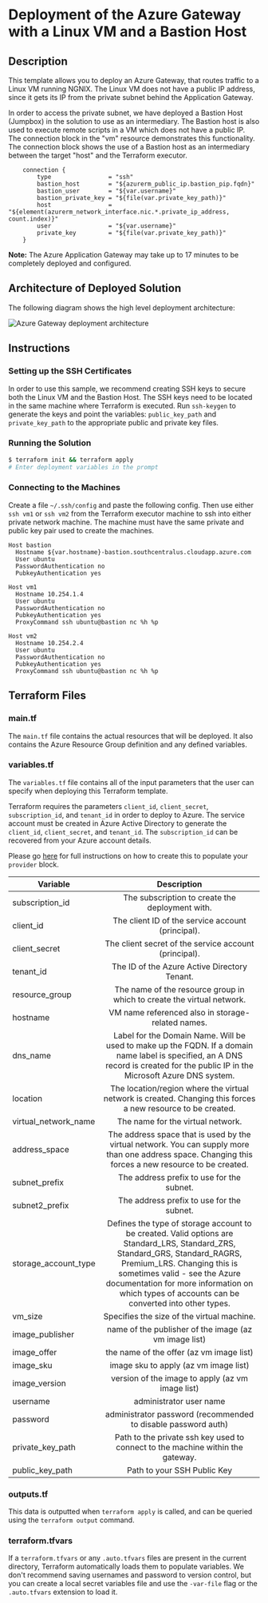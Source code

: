 # Deployment of the Azure Gateway with a Linux VM and a Bastion Host

## Description

This template allows you to deploy an Azure Gateway, that routes traffic to a Linux VM running NGNIX. The Linux VM does not have a public IP address, since it gets its IP from the private subnet behind the Application Gateway. 

In order to access the private subnet, we have deployed a Bastion Host (Jumpbox) in the solution to use as an intermediary. The Bastion host is also used to execute remote scripts in a VM which does not have a public IP. The connection block in the "vm" resource demonstrates this functionality. The connection block shows the use of a Bastion host as an intermediary between the target "host" and the Terraform executor.

```hcl
    connection {
        type                = "ssh"
        bastion_host        = "${azurerm_public_ip.bastion_pip.fqdn}"
        bastion_user        = "${var.username}"
        bastion_private_key = "${file(var.private_key_path)}"
        host                = "${element(azurerm_network_interface.nic.*.private_ip_address, count.index)}"
        user                = "${var.username}"
        private_key         = "${file(var.private_key_path)}"
    }
```

**Note:** The Azure Application Gateway may take up to 17 minutes to be completely deployed and configured.

## Architecture of Deployed Solution

The following diagram shows the high level deployment architecture: 

![Azure Gateway deployment architecture](assets/Terraform-Azure-Gateway-Example.png)

## Instructions

### Setting up the SSH Certificates

In order to use this sample, we recommend creating SSH keys to secure both the Linux VM and the Bastion Host.  The SSH keys need to be located in the same machine where Terraform is executed. Run `ssh-keygen` to generate the keys and point the variables: `public_key_path` and `private_key_path` to the appropriate public and private key files.

### Running the Solution

```bash
$ terraform init && terraform apply
# Enter deployment variables in the prompt
```

### Connecting to the Machines

Create a file `~/.ssh/config` and paste the following config. Then use either `ssh vm1` or `ssh vm2` from the Terraform executor machine to ssh into either private network machine. The machine must have the same private and public key pair used to create the machines.

```
Host bastion
  Hostname ${var.hostname}-bastion.southcentralus.cloudapp.azure.com
  User ubuntu
  PasswordAuthentication no
  PubkeyAuthentication yes

Host vm1
  Hostname 10.254.1.4
  User ubuntu
  PasswordAuthentication no
  PubkeyAuthentication yes
  ProxyCommand ssh ubuntu@bastion nc %h %p

Host vm2
  Hostname 10.254.2.4
  User ubuntu
  PasswordAuthentication no
  PubkeyAuthentication yes
  ProxyCommand ssh ubuntu@bastion nc %h %p
```

## Terraform Files

### main.tf
The `main.tf` file contains the actual resources that will be deployed. It also contains the Azure Resource Group definition and any defined variables.

### variables.tf
The `variables.tf` file contains all of the input parameters that the user can specify when deploying this Terraform template.

Terraform requires the parameters `client_id`, `client_secret`, `subscription_id`, and `tenant_id` in order to deploy to Azure. The service account must be created in Azure Active Directory to generate the `client_id`, `client_secret`, and `tenant_id`. The `subscription_id` can be recovered from your Azure account details.

Please go [here](https://www.terraform.io/docs/providers/azurerm/) for full instructions on how to create this to populate your `provider` block.

| Variable      | Description    |
| ------------- |:-------------:|
|subscription_id	|The subscription to create the deployment with.	||
|client_id	|The client ID of the service account (principal).	||
|client_secret	|The client secret of the service account (principal).	||
|tenant_id	|The ID of the Azure Active Directory Tenant.	||
|resource_group	|The name of the resource group in which to create the virtual network.	|migolfi-rg-2|
|hostname	|VM name referenced also in storage-related names.	|migolfitest|
|dns_name	| Label for the Domain Name. Will be used to make up the FQDN. If a domain name label is specified, an A DNS record is created for the public IP in the Microsoft Azure DNS system.	|migolfitest|
|location	|The location/region where the virtual network is created. Changing this forces a new resource to be created.	|southcentralus|
|virtual_network_name	|The name for the virtual network.	|vnet|
|address_space	|The address space that is used by the virtual network. You can supply more than one address space. Changing this forces a new resource to be created.	|10.254.0.0/16|
|subnet_prefix	|The address prefix to use for the subnet.	|10.254.0.0/24|
|subnet2_prefix	|The address prefix to use for the subnet.	|10.254.2.0/24|
|storage_account_type	|Defines the type of storage account to be created. Valid options are Standard_LRS, Standard_ZRS, Standard_GRS, Standard_RAGRS, Premium_LRS. Changing this is sometimes valid - see the Azure documentation for more information on which types of accounts can be converted into other types.	|Standard_LRS|
|vm_size	|Specifies the size of the virtual machine.	|Standard_A0|
|image_publisher	|name of the publisher of the image (az vm image list)	|Canonical|
|image_offer	|the name of the offer (az vm image list)	|UbuntuServer|
|image_sku	|image sku to apply (az vm image list)	|16.04-LTS|
|image_version	|version of the image to apply (az vm image list)	|latest|
|username	|administrator user name	|vmadmin|
|password	|administrator password (recommended to disable password auth)	|C0c0nut1234!|
|private_key_path	|Path to the private ssh key used to connect to the machine within the gateway.	|/home/ubuntu/.ssh/id_rsa|
|public_key_path	|Path to your SSH Public Key	|/home/ubuntu/.ssh/id_rsa.pub|

### outputs.tf
This data is outputted when `terraform apply` is called, and can be queried using the `terraform output` command.

### terraform.tfvars
If a `terraform.tfvars` or any `.auto.tfvars` files are present in the current directory, Terraform automatically loads them to populate variables. We don't recommend saving usernames and password to version control, but you can create a local secret variables file and use the `-var-file` flag or the `.auto.tfvars` extension to load it.
